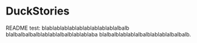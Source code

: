 # DuckStories
README test:
blablablablablablablablablablalbalb
blalbalbalbalblablablalbalblablablaba
blalbalblablablalbalblablablalbalbalb.